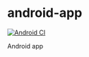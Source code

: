 # android-app

[![Android CI](https://github.com/creative-hub-taass/android-app/actions/workflows/android.yml/badge.svg)](https://github.com/creative-hub-taass/android-app/actions/workflows/android.yml)

Android app
